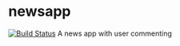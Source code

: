 # newsapp 
[![Build Status](https://travis-ci.com/anyakeller/newsapp.svg?branch=master)](https://travis-ci.com/anyakeller/newsapp)
A news app with user commenting



